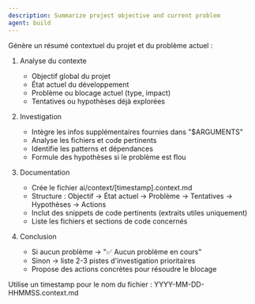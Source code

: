 ```yaml
---
description: Summarize project objective and current problem
agent: build
---
```


Génère un résumé contextuel du projet et du problème actuel :

1. Analyse du contexte
   - Objectif global du projet
   - État actuel du développement
   - Problème ou blocage actuel (type, impact)
   - Tentatives ou hypothèses déjà explorées

2. Investigation
   - Intègre les infos supplémentaires fournies dans "$ARGUMENTS"
   - Analyse les fichiers et code pertinents
   - Identifie les patterns et dépendances
   - Formule des hypothèses si le problème est flou

3. Documentation
   - Crée le fichier ai/context/[timestamp].context.md
   - Structure : Objectif → État actuel → Problème → Tentatives → Hypothèses → Actions
   - Inclut des snippets de code pertinents (extraits utiles uniquement)
   - Liste les fichiers et sections de code concernés

4. Conclusion
   - Si aucun problème → "✅ Aucun problème en cours"
   - Sinon → liste 2-3 pistes d'investigation prioritaires
   - Propose des actions concrètes pour résoudre le blocage

Utilise un timestamp pour le nom du fichier : YYYY-MM-DD-HHMMSS.context.md
